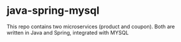 # java-spring-mysql
This repo contains two microservices (product and coupon). Both are written in Java and Spring, integrated with MYSQL
